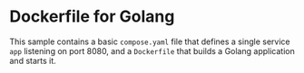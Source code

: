 # Dockerfile for Golang

This sample contains a basic `compose.yaml` file that defines a single service `app` listening on port 8080, and a `Dockerfile` that builds a Golang application and starts it.
